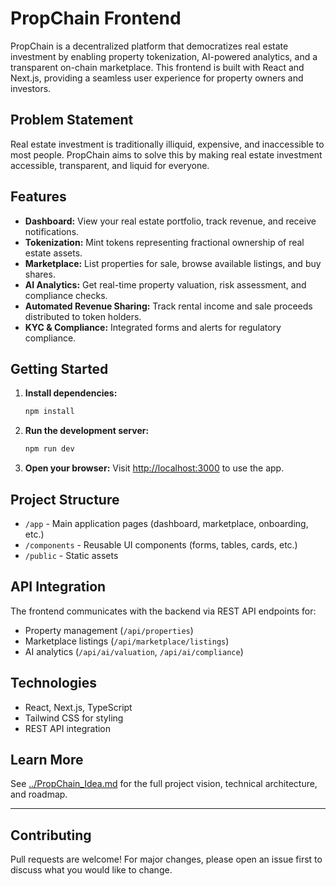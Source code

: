# PropChain Frontend

PropChain is a decentralized platform that democratizes real estate investment by enabling property tokenization, AI-powered analytics, and a transparent on-chain marketplace. This frontend is built with React and Next.js, providing a seamless user experience for property owners and investors.

## Problem Statement

Real estate investment is traditionally illiquid, expensive, and inaccessible to most people. PropChain aims to solve this by making real estate investment accessible, transparent, and liquid for everyone.

## Features

- **Dashboard:** View your real estate portfolio, track revenue, and receive notifications.
- **Tokenization:** Mint tokens representing fractional ownership of real estate assets.
- **Marketplace:** List properties for sale, browse available listings, and buy shares.
- **AI Analytics:** Get real-time property valuation, risk assessment, and compliance checks.
- **Automated Revenue Sharing:** Track rental income and sale proceeds distributed to token holders.
- **KYC & Compliance:** Integrated forms and alerts for regulatory compliance.

## Getting Started

1. **Install dependencies:**
   ```bash
   npm install
   ```

2. **Run the development server:**
   ```bash
   npm run dev
   ```

3. **Open your browser:**
   Visit [http://localhost:3000](http://localhost:3000) to use the app.

## Project Structure

- `/app` - Main application pages (dashboard, marketplace, onboarding, etc.)
- `/components` - Reusable UI components (forms, tables, cards, etc.)
- `/public` - Static assets

## API Integration

The frontend communicates with the backend via REST API endpoints for:
- Property management (`/api/properties`)
- Marketplace listings (`/api/marketplace/listings`)
- AI analytics (`/api/ai/valuation`, `/api/ai/compliance`)

## Technologies

- React, Next.js, TypeScript
- Tailwind CSS for styling
- REST API integration

## Learn More

See [../PropChain_Idea.md](../PropChain_Idea.md) for the full project vision, technical architecture, and roadmap.

---

## Contributing

Pull requests are welcome! For major changes, please open an issue first to discuss what you would like to change.
